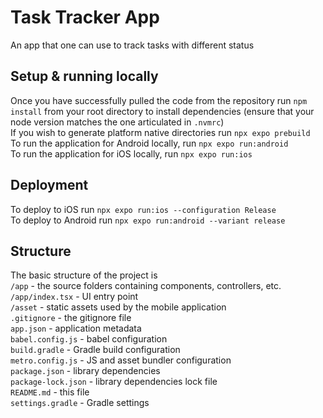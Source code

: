 # Task Tracker App
An app that one can use to track tasks with different status

## Setup & running locally
Once you have successfully pulled the code from the repository 
run `npm install` from your root directory to install dependencies (ensure that your node version matches the one articulated in `.nvmrc`)  
If you wish to generate platform native directories run `npx expo prebuild`  
To run the application for Android locally, run `npx expo run:android`  
To run the application for iOS locally, run `npx expo run:ios`

## Deployment
To deploy to iOS run `npx expo run:ios --configuration Release`  
To deploy to Android run `npx expo run:android --variant release`

## Structure
The basic structure of the project is  
`/app` - the source folders containing components, controllers, etc.
`/app/index.tsx` - UI entry point  
`/asset` - static assets used by the mobile application  
`.gitignore` - the gitignore file  
`app.json` - application metadata  
`babel.config.js` - babel configuration  
`build.gradle` - Gradle build configuration  
`metro.config.js` - JS and asset bundler configuration  
`package.json` - library dependencies  
`package-lock.json` - library dependencies lock file  
`README.md` - this file  
`settings.gradle` - Gradle settings 